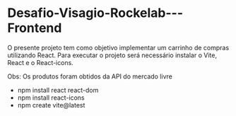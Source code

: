 # Desafio-Visagio-Rockelab---Frontend

O presente projeto tem como objetivo implementar um carrinho de compras utilizando React. Para executar o projeto será necessário instalar o Vite, React e o React-icons.

Obs: Os produtos foram obtidos da API do mercado livre 

- npm install react react-dom
- npm install react-icons
- npm create vite@latest
